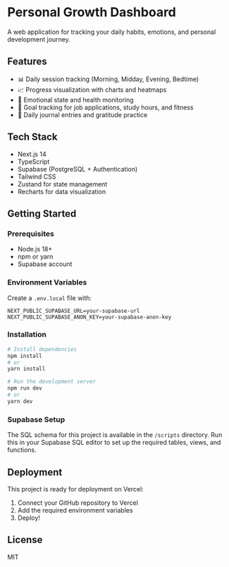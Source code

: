 # Personal Growth Dashboard

A web application for tracking your daily habits, emotions, and personal development journey.

## Features

- 📊 Daily session tracking (Morning, Midday, Evening, Bedtime)
- 📈 Progress visualization with charts and heatmaps
- 🧠 Emotional state and health monitoring
- 🎯 Goal tracking for job applications, study hours, and fitness
- 📝 Daily journal entries and gratitude practice

## Tech Stack

- Next.js 14
- TypeScript
- Supabase (PostgreSQL + Authentication)
- Tailwind CSS
- Zustand for state management
- Recharts for data visualization

## Getting Started

### Prerequisites

- Node.js 18+
- npm or yarn
- Supabase account

### Environment Variables

Create a `.env.local` file with:

```
NEXT_PUBLIC_SUPABASE_URL=your-supabase-url
NEXT_PUBLIC_SUPABASE_ANON_KEY=your-supabase-anon-key
```

### Installation

```bash
# Install dependencies
npm install
# or
yarn install

# Run the development server
npm run dev
# or
yarn dev
```

### Supabase Setup

The SQL schema for this project is available in the `/scripts` directory. Run this in your Supabase SQL editor to set up the required tables, views, and functions.

## Deployment

This project is ready for deployment on Vercel:

1. Connect your GitHub repository to Vercel
2. Add the required environment variables
3. Deploy!

## License

MIT
